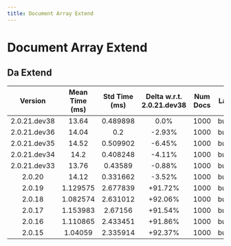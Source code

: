 ```yaml
---
title: Document Array Extend
---
```

# Document Array Extend

## Da Extend

| Version | Mean Time (ms) | Std Time (ms) | Delta w.r.t. 2.0.21.dev38 | Num Docs | Label | Memmap | Iterations |
| :---: | :---: | :---: | :---: | :---: | :---: | :---: | :---: |
| 2.0.21.dev38 | 13.64 | 0.489898 | 0.0% | 1000 | buffer | True | 25 |
| 2.0.21.dev36 | 14.04 | 0.2 | -2.93% | 1000 | buffer | True | 25 |
| 2.0.21.dev35 | 14.52 | 0.509902 | -6.45% | 1000 | buffer | True | 25 |
| 2.0.21.dev34 | 14.2 | 0.408248 | -4.11% | 1000 | buffer | True | 25 |
| 2.0.21.dev33 | 13.76 | 0.43589 | -0.88% | 1000 | buffer | True | 25 |
| 2.0.20 | 14.12 | 0.331662 | -3.52% | 1000 | buffer | True | 25 |
| 2.0.19 | 1.129575 | 2.677839 | +91.72% | 1000 | buffer | True | 25 |
| 2.0.18 | 1.082574 | 2.631012 | +92.06% | 1000 | buffer | True | 25 |
| 2.0.17 | 1.153983 | 2.67156 | +91.54% | 1000 | buffer | True | 25 |
| 2.0.16 | 1.110865 | 2.433451 | +91.86% | 1000 | buffer | True | 25 |
| 2.0.15 | 1.04059 | 2.335914 | +92.37% | 1000 | buffer | True | 25 |
